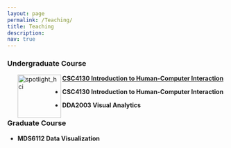 ```yaml
---
layout: page
permalink: /Teaching/
title: Teaching
description: 
nav: true
---
```


<div class="Teaching">

 <h3> Undergraduate Course </h3>
 <ul>
  <div class="img"><img class="img_responsive" src="http://stevenhan1991.github.io/assets/img/courses/HCI.jpeg" style="border:1px solid black width:200px;height:100px;" alt="spotlight_hci" align="left">
</div>
  <div class="text">
    <div class="title"><a name="DL4SciVis" href="http://stevenhan1991.github.io/assets/pdf/DL4SciVis.pdf"><b>CSC4130 Introduction to Human-Computer Interaction</b></a>
    </div> 
   
 <li><p><b>CSC4130 Introduction to Human-Computer Interaction</b></p></li>
  <li><p><b>DDA2003 Visual Analytics </b></p>
</li>
 </ul>
 
 <h3> Graduate Course</h3>
 <ul>
 <li><p><b>MDS6112 Data Visualization </b></p></li> 
 </ul>
</div>

